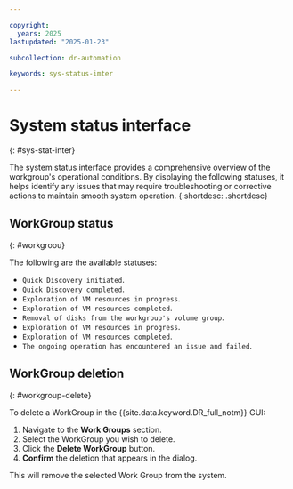 ```yaml
---

copyright:
  years: 2025
lastupdated: "2025-01-23"

subcollection: dr-automation

keywords: sys-status-imter

---
```


# System status interface
{: #sys-stat-inter}

The system status interface provides a comprehensive overview of the workgroup's operational conditions. By displaying the following statuses, it helps identify any issues that may require troubleshooting or corrective actions to maintain smooth system operation.
{:shortdesc: .shortdesc}

## WorkGroup status
{: #workgroou}

The following are the available statuses:

- `Quick Discovery initiated`.
- `Quick Discovery completed`.
- `Exploration of VM resources in progress`.
- `Exploration of VM resources completed`.
- `Removal of disks from the workgroup's volume group`.
- `Exploration of VM resources in progress`.
- `Exploration of VM resources completed`.
- `The ongoing operation has encountered an issue and failed`.

## WorkGroup deletion
{: #workgroup-delete}

To delete a WorkGroup in the {{site.data.keyword.DR_full_notm}} GUI:

1. Navigate to the **Work Groups** section.
2. Select the WorkGroup you wish to delete.
3. Click the **Delete WorkGroup** button.
4. **Confirm** the deletion that appears in the dialog.

This will remove the selected Work Group from the system.
